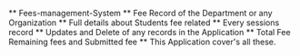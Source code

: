 ** Fees-management-System
** Fee Record of the Department or any Organization
** Full details about Students fee related
** Every sessions record
** Updates and Delete of any records in the Application
** Total Fee Remaining fees and Submitted fee
** This Application cover's all these.
